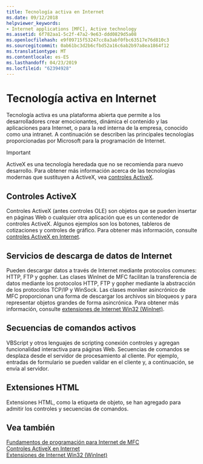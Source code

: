 ```yaml
---
title: Tecnología activa en Internet
ms.date: 09/12/2018
helpviewer_keywords:
- Internet applications [MFC], Active technology
ms.assetid: 6f782aa1-5c2f-47a2-9e63-ddd0829d5a08
ms.openlocfilehash: e9f09715f53247cc8a3abf0fbc63517e76d810c3
ms.sourcegitcommit: 0ab61bc3d2b6cfbd52a16c6ab2b97a8ea1864f12
ms.translationtype: MT
ms.contentlocale: es-ES
ms.lasthandoff: 04/23/2019
ms.locfileid: "62394928"
---
```

# <a name="active-technology-on-the-internet"></a>Tecnología activa en Internet

Tecnología activa es una plataforma abierta que permite a los desarrolladores crear emocionantes, dinámica el contenido y las aplicaciones para Internet, o para la red interna de la empresa, conocido como una intranet. A continuación se describen las principales tecnologías proporcionadas por Microsoft para la programación de Internet.

>[!IMPORTANT]
> ActiveX es una tecnología heredada que no se recomienda para nuevo desarrollo. Para obtener más información acerca de las tecnologías modernas que sustituyen a ActiveX, vea [controles ActiveX](activex-controls.md).

## <a name="activex-controls"></a>Controles ActiveX

Controles ActiveX (antes controles OLE) son objetos que se pueden insertar en páginas Web o cualquier otra aplicación que es un contenedor de controles ActiveX. Algunos ejemplos son los botones, tableros de cotizaciones y controles de gráfico. Para obtener más información, consulte [controles ActiveX en Internet](../mfc/activex-controls-on-the-internet.md).

## <a name="internet-data-download-services"></a>Servicios de descarga de datos de Internet

Pueden descargar datos a través de Internet mediante protocolos comunes: HTTP, FTP y gopher. Las clases WinInet de MFC facilitan la transferencia de datos mediante los protocolos HTTP, FTP y gopher mediante la abstracción de los protocolos TCP/IP y WinSock. Las clases moniker asincrónico de MFC proporcionan una forma de descargar los archivos sin bloqueos y para representar objetos grandes de forma asincrónica. Para obtener más información, consulte [extensiones de Internet Win32 (WinInet)](../mfc/win32-internet-extensions-wininet.md).

## <a name="active-scripts"></a>Secuencias de comandos activos

VBScript y otros lenguajes de scripting conexión controles y agregan funcionalidad interactiva para páginas Web. Secuencias de comandos se desplaza desde el servidor de procesamiento al cliente. Por ejemplo, entradas de formulario se pueden validar en el cliente y, a continuación, se envía al servidor.

## <a name="html-extensions"></a>Extensiones HTML

Extensiones HTML, como la etiqueta de objeto, se han agregado para admitir los controles y secuencias de comandos.

## <a name="see-also"></a>Vea también

[Fundamentos de programación para Internet de MFC](../mfc/mfc-internet-programming-basics.md)<br/>
[Controles ActiveX en Internet](../mfc/activex-controls-on-the-internet.md)<br/>
[Extensiones de Internet Win32 (WinInet)](../mfc/win32-internet-extensions-wininet.md)
